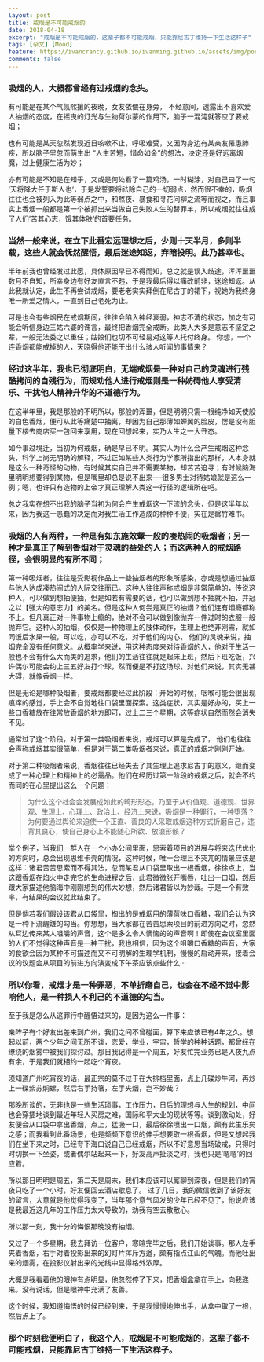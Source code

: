 ```yaml
---
layout: post
title: 戒烟是不可能戒烟的
date: 2018-04-18
excerpt: "戒烟是不可能戒烟的，这辈子都不可能戒烟，只能靠尼古丁维持一下生活这样子"
tags: [杂文] [Mood]
feature: https://ivancrancy.github.io/ivanming.github.io/assets/img/post_image/helloword_feature.jpg
comments: false
---
```

### 吸烟的人，大概都曾经有过戒烟的念头。

有可能是在某个气氛熙攘的夜晚，女友依偎在身旁， 不经意间，透露出不喜欢爱人抽烟的态度，在摇曳的灯光与生物荷尔蒙的作用下，脑子一混沌就答应了要戒烟；

也有可能是某天忽然发现近日咳嗽不止，呼吸难受，又因为身边有某亲友罹患肺疾，所以脑子里忽而萌生出 “人生苦短，惜命如金”的想法，决定还是好远离烟魔，过上健康生活为妙；

亦有可能是不知是在知乎，又或是何处看了一篇鸡汤，一时糊涂，对自己曰了一句 ‘天将降大任于斯人也‘，于是发誓要将祛除自己的一切弱点，然而很不幸的，吸烟往往也会被列入为此等弱点之中，和熬夜、暴食和寻花问柳之流等而视之，而且事实上香烟一般都是第一个被抓出来当做自己失败人生的替罪羊，所以戒烟就往往成了人们’苦其心志，饿其体肤‘的首要任务。

### 当然一般来说，在立下此番宏远理想之后，少则十天半月，多则半载，这些人就会怃然醒悟，最后迷途知返，弃暗投明。此乃甚幸也。

半年前我也曾经发过此愿，具体原因早已不得而知，总之就是误入歧途，浑浑噩噩数月不自知，所幸身边有好友直言不韪，于是我最后得以痛改前非，迷途知返。从此我就认定，此生不再尝试戒烟，要老老实实拜倒在尼古丁的裙下，视她为我终身唯一所爱之情人，一直到自己老死为止。

可是也会有些烟民在戒烟期间，往往会陷入神经衰弱，神志不清的状态，加之有可能会听信身边三姑六婆的谗言，最终把香烟完全戒断。此类人大多是意志不坚定之辈，一般无法委之以重任；姑娘们也切不可轻易对这等人托付终身。 你想，一个连香烟都能戒掉的人，天晓得他还能干出什么骇人听闻的事情来？

### 经过这半年，我也已彻底明白，无端戒烟是一种对自己的灵魂进行残酷拷问的自残行为，而规劝他人进行戒烟则是一种妨碍他人享受清乐、干扰他人精神升华的不道德行为。

在这半年里，我是那般的不明所以，那般的浑噩，但是明明只需一根纯净如天使般的白色香烟，便可从此等痛楚中抽离，却因为自己那薄如蝉翼的脸皮，愣是没有胆量下楼去商店买一包回来享用，现在回想起来，实乃人生之一大丑态。

如今事过境迁，当初为何戒烟，确是早已不明。其实人为什么会产生戒烟这种念头，科学上尚无明确的解释，不过正如某些人类行为学家所指出的那样，人本身就是这么一种奇怪的动物，有时候其实自己并不需要某物，却苦苦追寻；有时候脑海里明明想要得到某物，但是嘴里却总是说不出来---很多男士对待姑娘就是这么一例；嗯，也许只有造物的上帝才真正理解人类这一行径的逻辑所在吧。

总之我实在想不出我的脑子当初为何会产生戒烟这一下流的念头，但是这半年以来，因为我这一愚蠢的决定而对我生活工作造成的种种不便，实在是罄竹难书。

### 吸烟的人有两种，一种是有如东施效颦一般的凑热闹的吸烟者；另一种才是真正了解到香烟对于灵魂的益处的人；而这两种人的戒烟路径，会很明显的有所不同；

第一种吸烟者，往往是受影视作品上一些抽烟者的形象所感染，亦或是想通过抽烟与他人达成凑热闹式的人际交往而已。这种人往往声称戒烟是非常简单的，传说这种人，可以做到想抽便抽，但是如若有需要的话，也可以做到想不抽就不抽，并冠之以【强大的意志力】的美名。但是这种人何尝是真正的抽烟？他们连有烟瘾都称不上。但凡真正对一件事物上瘾的，绝对不会可以做到像抛弃一件过时的衣服一般抛弃它。这种人的抽烟，仅仅是一种物理上的肢体动作，生理上也绝非刚需，就如同饭后水果一般，可以吃，亦可以不吃，对于他们的内心， 他们的灵魂来说，抽烟完全没有任何意义。从概率学来说，用这种态度来对待香烟的人，他对于生活一般也不会有什么大而美的追求，他们的生活往往就是起床上班，然后下班吃饭，兴许偶尔可能会约上三五好友打个球，然而便是不打这场球，对他们来说，其实无甚大碍，就像香烟一样。

但是无论是哪种吸烟者，要戒烟都要经过此阶段：开始的时候，咽喉可能会很出现痕痒的感觉，手上会不自觉地往口袋里面探索。这类症状，其实是好办的，买上一些口香糖放在往常放香烟的地方即可，过上二三个星期，这等症状自然而然会消失不见。

通常过了这个阶段，对于第一类吸烟者来说，戒烟可以算是完成了， 他们也往往会声称戒烟其实很简单，但是对于第二类吸烟者来说，真正的戒烟才刚刚开始。

对于第二种吸烟者来说，香烟往往已经失去了其生理上追求尼古丁的意义，继而变成了一种心理上和精神上的必需品。他们在经历过第一阶段的戒烟之后，就会不约而同的在心里提出这么一个问题：

> 为什么这个社会会发展成如此的畸形形态，乃至于从价值观、道德观、世界观、生理上、心理上、政治上、经济上来说，吸烟是一种罪行，一种堕落？为何要通过舆论来迫使一个正直、善良的人采取戒烟这种方式折磨自己，违背其良心，使自己身心上不能随心所欲、放浪形骸？

举个例子，当我们一群人在一个小办公间里面，思索着项目的进展与将来迭代优化的方向时，总会出现思维卡壳的情况，这种时候，唯一合理且不突兀的情景应该是这样：诸君苦苦思索而不得其法，忽而某君从口袋里取出一根香烟，徐徐点上，当这跟香烟在焰火中走完它的生命进程之后，此君微微张开嘴唇，吐出一口烟，然后跟大家描述他脑海中刚刚想到的伟大妙想，然后诸君皆以为妙哉。于是一个有效率，有结果的会议就此结束了。

但是倘若我们假设该君从口袋里，掏出的是戒烟用的薄荷味口香糖，我们会认为这是一种下流龌蹉的勾当。你想想，当大家都在苦苦思索项目的前进方向之时，忽然从耳边传来某人咀嚼的声音，这个是多么令人懊恼的的声音啊！即使在会议室里面的人们不觉得这种声音是一种干扰，我也相信，因为这个咀嚼口香糖的声音，大家的食欲会因为某种不可描述而又不可明解的生理学机制，慢慢的启动开来，接着会议的议题会从项目的前进方向演变成下午茶应该点些什么···

### 所以你看，戒烟才是一种罪恶，不单折磨自己，也会在不经不觉中影响他人，是一种损人不利己的不道德的勾当。

至于我是怎么从这罪行中醒悟过来的，是因为这么一件事：

亲阵子有个好友出差来到广州，我们之间不曾碰面，算下来应该已有4年之久。想起以前，两个少年之间无所不谈，恋爱，学业，宇宙，哲学的种种话题，都曾经在缭绕的烟雾中被我们探讨过。那日我记得是一个周五，好友忙完业务已是入夜九点有余，于是我们就相约一起吃个宵夜。

须知道广州吃宵夜的话，最正宗的莫不过于在大排档里面，点上几碟炒牛河，再炒上一碟紫苏焖螺，然后右手持箸，左手夹烟，岂不妙哉？

那晚所谈的，无非也是一些生活琐事，工作压力，日后的理想与人生的规划，中间也会穿插地谈到最近年轻人买房之难，国际和平大业的现状等等。谈到激动处，好友便会从口袋中拿出香烟，点上，猛吸一口，最后徐徐喷出一口烟，颇有此生乐矣之感；而我看到此番场景，也是频频下意识的伸手想要取一根香烟，但是又想起我们在坐下来之时，已经夸下海口说自己已经戒烟，所以不好意思当场破戒，只得时时切换一下坐姿，或者偶尔站起来一下，好友高声扯淡之时，我也只是’嗯嗯’的回应着。

所以那日明明是周五，第二天是周末，我们本应该可以厮聊到深夜，但是我们的宵夜只吃了一个小时，好友便回去酒店歇息了。 过了几日，我的微信收到了该好友的留言，大意就是他觉得我变了，当年那个意气风发的少年已经不见了，他说应该是我最近这几年的工作压力太大导致的，劝我有空去散散心。

所以那一刻，我十分的悔恨那晚没有抽烟。

又过了一个多星期，我去拜访一位客户，寒暄完毕之后，我们开始谈事。那人左手夹着香烟，右手对着投影出来的幻灯片挥斥方遒，颇有指点江山的气魄。而他吐出来的烟雾，在投影仪射出来的光线中显得格外浓厚。

大概是我看着他的眼神有点明显，他忽然停了下来，把香烟盒拿在手上，向我递来。没有说话，但是眼神中充满了友善。

这个时候，我知道悔悟的时候已经到来，于是我慢慢地伸出手，从盒中取了一根，然后点上了。

### 那个时刻我便明白了，我这个人，戒烟是不可能戒烟的，这辈子都不可能戒烟，只能靠尼古丁维持一下生活这样子。



